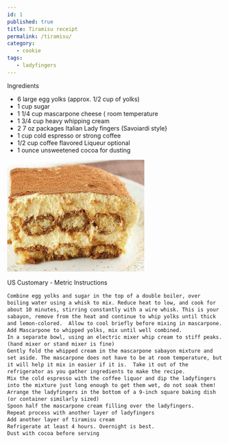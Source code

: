 ```yaml
---
id: 1
published: true
title: Tiramisu receipt
permalink: /tiramisu/
category:
   - cookie
tags:
   - ladyfingers
---
```

Ingredients

* 6 large egg yolks (approx. 1/2 cup of yolks)
* 1 cup sugar
* 1 1/4 cup mascarpone cheese ( room temperature
* 1 3/4 cup heavy whipping cream
* 2 7 oz packages Italian Lady fingers (Savoiardi style}
* 1 cup cold espresso or strong coffee
* 1/2 cup coffee flavored Liqueur optional
* 1 ounce unsweetened cocoa for dusting

<img src="/wp-content/uploads/2020/01/tiramisu.jpg" width="320" height="260">    

US Customary - Metric
Instructions

    Combine egg yolks and sugar in the top of a double boiler, over boiling water using a whisk to mix. Reduce heat to low, and cook for about 10 minutes, stirring constantly with a wire whisk. This is your sabayon, remove from the heat and continue to whip yolks until thick and lemon-colored.  Allow to cool briefly before mixing in mascarpone.
    Add Mascarpone to whipped yolks, mix until well combined.
    In a separate bowl, using an electric mixer whip cream to stiff peaks.   (hand mixer or stand mixer is fine)
    Gently fold the whipped cream in the mascarpone sabayon mixture and set aside. The mascarpone does not have to be at room temperature, but it will help it mix in easier if it is.  Take it out of the refrigerator as you gather ingredients to make the recipe.
    Mix the cold espresso with the coffee liquor and dip the ladyfingers into the mixture just long enough to get them wet, do not soak them!
    Arrange the ladyfingers in the bottom of a 9-inch square baking dish (or container similarly sized)
    Spoon half the mascarpone cream filling over the ladyfingers.
    Repeat process with another layer of ladyfingers 
    Add another layer of tiramisu cream
    Refrigerate at least 4 hours. Overnight is best.
    Dust with cocoa before serving